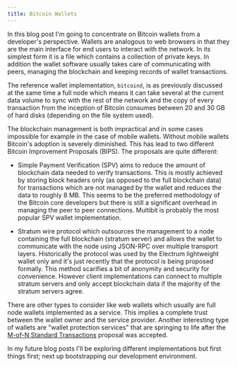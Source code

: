 ```yaml
---
title: Bitcoin Wallets 
---
```


In this blog post I'm going to concentrate on Bitcoin wallets from a developer's perspective. Wallets are analogous to web browsers in that they are the main interface for end users to interact with the network. In its simplest form it is a file which contains a collection of private keys. In addition the wallet software usually takes care of communicating with peers, managing the blockchain and keeping records of wallet transactions.

The reference wallet implementation, `bitcoind`, is as previously discussed at the same time a full node which means it can take several at the current data volume to sync with the rest of the network and the copy of every transaction from the inception of Bitcoin consumes between 20 and 30 GB of hard disks (depending on the file system used). 

The blockchain management is both impractical and in some cases impossible for example in the case of mobile wallets. Without mobile wallets Bitcoin's adoption is severely diminished. This has lead to two different Bitcoin Improvement Proposals (BIPS). The proposals are quite different:

- Simple Payment Verification (SPV) aims to reduce the amount of blockchain data needed to verify transactions. This is mostly achieved by storing block headers only (as opposed to the full blockchain data) for transactions which are not managed by the wallet and reduces the data to roughly 8 MB. This seems to be the preferred methodology of the Bitcoin core developers but there is still a significant overhead in managing the peer to peer connections. Multibit is probably the most popular SPV wallet implementation.

- Stratum wire protocol which outsources the management to a node containing the full blockchain (stratum server) and allows the wallet to communicate with the node using JSON-RPC over multiple transport layers. Historically the protocol was used by the Electrum lightweight wallet only and it's just recently that the protocol is being proposed formally. This method scarifies a bit of anonymity and security for convenience. However client implementations can connect to multiple stratum servers and only accept blockchain data if the majority of the stratum servers agree.

There are other types to consider like web wallets which usually are full node wallets implemented as a service. This implies a complete trust between the wallet owner and the service provider. Another interesting type of wallets are "wallet protection services" that are springing to life after the [M-of-N Standard Transactions](https://github.com/bitcoin/bips/blob/master/bip-0011.mediawiki) proposal was accepted.

In my future blog posts I'll be exploring different implementations but first things first; next up bootstrapping our development environment.
